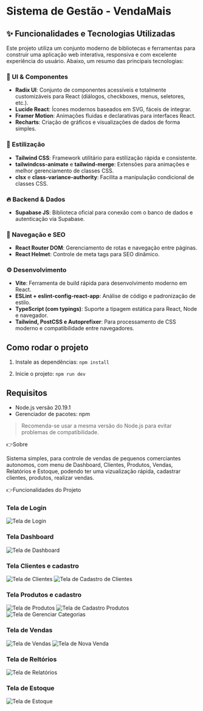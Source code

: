 # Sistema de Gestão - VendaMais

## ✨ Funcionalidades e Tecnologias Utilizadas

Este projeto utiliza um conjunto moderno de bibliotecas e ferramentas para construir uma aplicação web interativa, responsiva e com excelente experiência do usuário. Abaixo, um resumo das principais tecnologias:

### 🧱 UI & Componentes
- **Radix UI**: Conjunto de componentes acessíveis e totalmente customizáveis para React (diálogos, checkboxes, menus, seletores, etc.).
- **Lucide React**: Ícones modernos baseados em SVG, fáceis de integrar.
- **Framer Motion**: Animações fluidas e declarativas para interfaces React.
- **Recharts**: Criação de gráficos e visualizações de dados de forma simples.

### 🎨 Estilização
- **Tailwind CSS**: Framework utilitário para estilização rápida e consistente.
- **tailwindcss-animate** e **tailwind-merge**: Extensões para animações e melhor gerenciamento de classes CSS.
- **clsx** e **class-variance-authority**: Facilita a manipulação condicional de classes CSS.

### 🔥 Backend & Dados
- **Supabase JS**: Biblioteca oficial para conexão com o banco de dados e autenticação via Supabase.


### 🔁 Navegação e SEO
- **React Router DOM**: Gerenciamento de rotas e navegação entre páginas.
- **React Helmet**: Controle de meta tags para SEO dinâmico.

### ⚙️ Desenvolvimento
- **Vite**: Ferramenta de build rápida para desenvolvimento moderno em React.
- **ESLint + eslint-config-react-app**: Análise de código e padronização de estilo.
- **TypeScript (com typings)**: Suporte a tipagem estática para React, Node e navegador.
- **Tailwind, PostCSS e Autoprefixer**: Para processamento de CSS moderno e compatibilidade entre navegadores.


## Como rodar o projeto

1. Instale as dependências:
`npm install`

2. Inicie o projeto:
`npm run dev`

## Requisitos

- Node.js versão 20.19.1
- Gerenciador de pacotes: npm

> Recomenda-se usar a mesma versão do Node.js para evitar problemas de compatibilidade.

👉Sobre

Sistema simples, para controle de vendas de pequenos comerciantes autonomos, com menu de Dashboard, Clientes, Produtos, Vendas, Relatórios e Estoque, podendo ter uma vizualização rápida, cadastrar clientes, produtos, realizar vendas.

👉Funcionalidades do Projeto

### Tela de Login
![Tela de Login](./assets/login.png)

### Tela Dashboard

![Tela de Dashboard](./assets/Dashboard.png)

### Tela Clientes e cadastro

![Tela de Clientes](./assets/clientes.png)
![Tela de Cadastro de Clientes](./assets/novoCliente.png)

### Tela Produtos e cadastro

![Tela de Produtos](./assets/produtos.png)
![Tela de Cadastro Produtos](./assets/novoProduto.png)
![Tela de Gerenciar Categorias](./assets/gerenciarCategorias.png)

### Tela de Vendas

![Tela de Vendas](./assets/vendas.png)
![Tela de Nova Venda](./assets/novaVenda.png)

### Tela de Reltórios 

![Tela de Relatórios](./assets/relatorios.png)


### Tela de Estoque

![Tela de Estoque](./assets/estoque.png)












